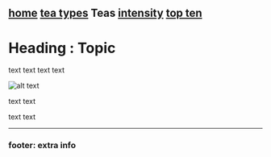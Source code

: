 [home](https://github.com/319SoftDev/wiki-project-group-wya_dansowaa/blob/main/README.md)   [tea types](https://github.com/319SoftDev/wiki-project-group-wya_dansowaa/blob/main/Tea-Types/tea%20types.md) **Teas**   [intensity](https://github.com/319SoftDev/wiki-project-group-wya_dansowaa/blob/main/Tea-Types/intensity/1-10.md)    [top ten](https://github.com/319SoftDev/wiki-project-group-wya_dansowaa/tree/main/top-three-boba)
----

# Heading : Topic
text text
text text


![alt text](url)

text text

text text

---- 

### footer: extra info


